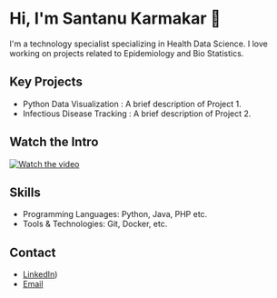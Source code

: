 # Hi, I'm Santanu Karmakar 👋

I'm a technology specialist specializing in Health Data Science. I love working on projects related to Epidemiology and Bio Statistics.

## Key Projects
- Python Data Visualization : A brief description of Project 1.
- Infectious Disease Tracking : A brief description of Project 2.

## Watch the Intro 
[![Watch the video](https://img.youtube.com/vi/wk5bUUyEFSc/hqdefault.jpg)]([https://www.youtube.com/watch?v=wk5bUUyEFSc])

## Skills
- Programming Languages: Python, Java, PHP etc.
- Tools & Technologies: Git, Docker, etc.

## Contact
- [LinkedIn](https://www.linkedin.com/in/santanukarmakar/))
- [Email](mailto:fromsantanu@gmailcom)
